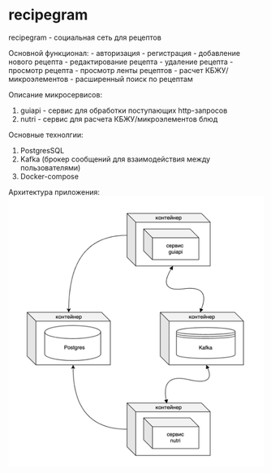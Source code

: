 # recipegram

recipegram - социальная сеть для рецептов

Основной функционал:
    - авторизация
    - регистрация
    - добавление нового рецепта
    - редактирование рецепта
    - удаление рецепта
    - просмотр рецепта
    - просмотр ленты рецептов
    - расчет КБЖУ/микроэлементов
    - расширенный поиск по рецептам

Описание микросервисов:
1) guiapi - сервис для обработки поступающих http-запросов
2) nutri - сервис для расчета КБЖУ/микроэлементов блюд

Основные технолгии:
1) PostgresSQL
2) Kafka (брокер сообщений для взаимодействия между пользователями)
3) Docker-compose

Архитектура приложения:
![img_1.png](img_1.png)
